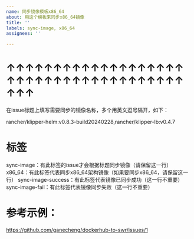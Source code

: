 ```yaml
---
name: 同步镜像模板x86_64
about: 用这个模板来同步x86_64镜像
title: ''
labels: sync-image, x86_64
assignees: ''

---
```


# ↑↑↑↑↑↑↑↑↑↑↑↑↑↑↑↑↑↑↑↑↑↑↑↑↑↑↑↑↑↑↑↑↑↑↑↑↑↑↑↑↑

在issue标题上填写需要同步的镜像名称，多个用英文逗号隔开，如下：

rancher/klipper-helm:v0.8.3-build20240228,rancher/klipper-lb:v0.4.7

# 标签
sync-image：有此标签的issue才会根据标题同步镜像（请保留这一行）
x86_64：有此标签代表同步x86_64架构镜像（如果要同步x86_64，请保留这一行）
sync-image-success：有此标签代表镜像已同步成功（这一行不重要）
sync-image-fail：有此标签代表镜像同步失败（这一行不重要）

# 参考示例：

https://github.com/ganecheng/dockerhub-to-swr/issues/1
